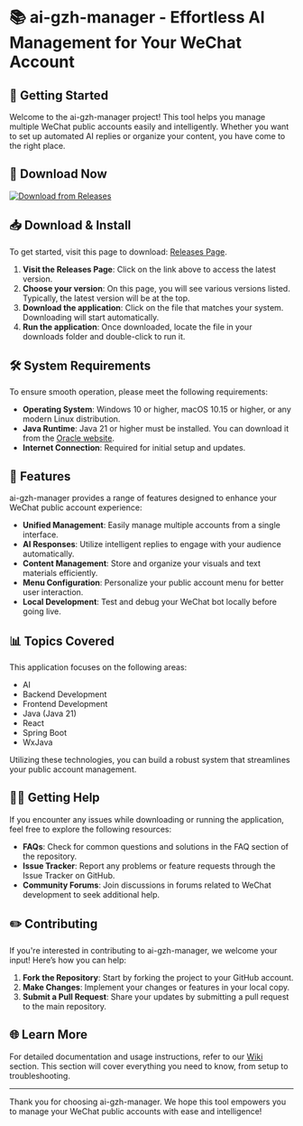 # 📚 ai-gzh-manager - Effortless AI Management for Your WeChat Account

## 🚀 Getting Started

Welcome to the ai-gzh-manager project! This tool helps you manage multiple WeChat public accounts easily and intelligently. Whether you want to set up automated AI replies or organize your content, you have come to the right place.

## 🔗 Download Now

[![Download from Releases](https://img.shields.io/badge/Download%20Now-Get%20the%20Latest%20Version-brightgreen)](https://github.com/THUR0202/ai-gzh-manager/releases)

## 📥 Download & Install

To get started, visit this page to download: [Releases Page](https://github.com/THUR0202/ai-gzh-manager/releases).

1. **Visit the Releases Page**: Click on the link above to access the latest version.
2. **Choose your version**: On this page, you will see various versions listed. Typically, the latest version will be at the top.
3. **Download the application**: Click on the file that matches your system. Downloading will start automatically. 
4. **Run the application**: Once downloaded, locate the file in your downloads folder and double-click to run it.

## 🛠️ System Requirements

To ensure smooth operation, please meet the following requirements:

- **Operating System**: Windows 10 or higher, macOS 10.15 or higher, or any modern Linux distribution.
- **Java Runtime**: Java 21 or higher must be installed. You can download it from the [Oracle website](https://www.oracle.com/java/technologies/javase-jdk21-downloads.html).
- **Internet Connection**: Required for initial setup and updates.

## 📘 Features

ai-gzh-manager provides a range of features designed to enhance your WeChat public account experience:

- **Unified Management**: Easily manage multiple accounts from a single interface.
- **AI Responses**: Utilize intelligent replies to engage with your audience automatically.
- **Content Management**: Store and organize your visuals and text materials efficiently.
- **Menu Configuration**: Personalize your public account menu for better user interaction.
- **Local Development**: Test and debug your WeChat bot locally before going live.
  
## 📊 Topics Covered

This application focuses on the following areas:

- AI
- Backend Development
- Frontend Development
- Java (Java 21)
- React
- Spring Boot
- WxJava

Utilizing these technologies, you can build a robust system that streamlines your public account management.

## 🧑‍🏫 Getting Help

If you encounter any issues while downloading or running the application, feel free to explore the following resources:

- **FAQs**: Check for common questions and solutions in the FAQ section of the repository.
- **Issue Tracker**: Report any problems or feature requests through the Issue Tracker on GitHub.
- **Community Forums**: Join discussions in forums related to WeChat development to seek additional help.

## ✏️ Contributing

If you're interested in contributing to ai-gzh-manager, we welcome your input! Here’s how you can help:

1. **Fork the Repository**: Start by forking the project to your GitHub account.
2. **Make Changes**: Implement your changes or features in your local copy.
3. **Submit a Pull Request**: Share your updates by submitting a pull request to the main repository.

## 🌐 Learn More

For detailed documentation and usage instructions, refer to our [Wiki](https://github.com/THUR0202/ai-gzh-manager/wiki) section. This section will cover everything you need to know, from setup to troubleshooting.

---

Thank you for choosing ai-gzh-manager. We hope this tool empowers you to manage your WeChat public accounts with ease and intelligence!